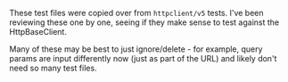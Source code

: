 These test files were copied over from `httpclient/v5` tests. I've been reviewing these one by one, seeing if they make sense to test against the HttpBaseClient.

Many of these may be best to just ignore/delete - for example, query params are input differently now (just as part of the URL) and likely don't need so many test files.
